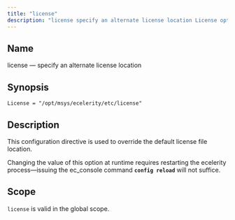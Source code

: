 ```yaml
---
title: "license"
description: "license specify an alternate license location License opt msys ecelerity etc license This configuration directive is used to override the default license file location Changing the value of this option at runtime requires restarting the ecelerity process issuing the ec console command config reload will not suffice license is valid..."
---
```


<a name="conf.ref.license"></a> 
## Name

license — specify an alternate license location

## Synopsis

`License = "/opt/msys/ecelerity/etc/license"`

<a name="idp9955968"></a> 
## Description

This configuration directive is used to override the default license file location.

Changing the value of this option at runtime requires restarting the ecelerity process—issuing the ec_console command **`config reload`**         will not suffice.

<a name="idp9959040"></a> 
## Scope

`license` is valid in the global scope.